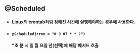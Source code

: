 ## @Scheduled

* #### Linux의 crontab처럼 정해진 시간에 실행해야하는 경우에 사용한다.

* #### ```@Scheduled(cron = "0 0 07 * * ?")```
    #### "초 분 시 일 월 요일 년(선택)에 해당 메서드 호출

